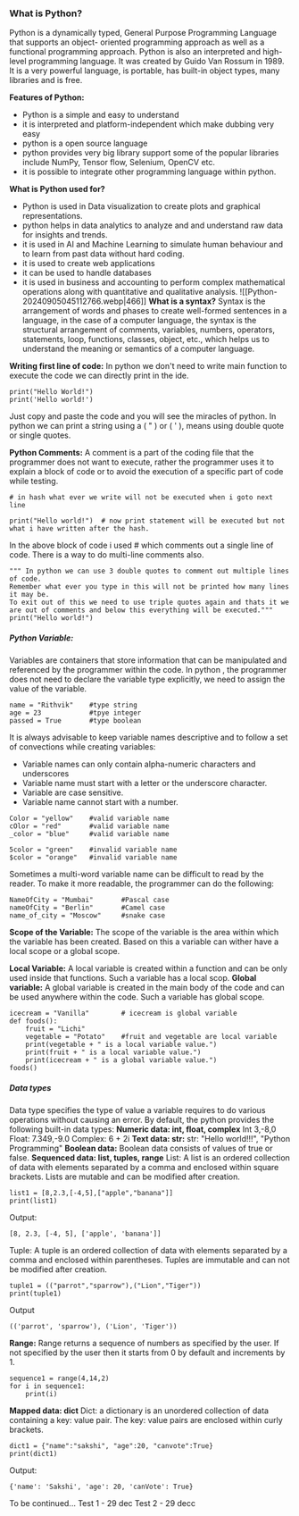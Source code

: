 ### What is Python?
Python is a dynamically typed, General Purpose Programming Language that supports an object- oriented programming approach as well as a functional programming approach.
Python is also an interpreted and high-level programming language.
It was created by Guido Van Rossum in 1989.
It is a very powerful language, is portable, has built-in object types, many libraries and is free.

**Features of Python:** 
* Python is a simple and easy to understand 
* it is interpreted and platform-independent which make dubbing very easy 
* python is a open source language
* python provides very big library support some of the popular libraries include NumPy, Tensor flow, Selenium, OpenCV etc.
* it is possible to integrate other programming language within python.

**What is Python used for?**
* Python is used in Data visualization to create plots and graphical representations.
* python helps in data analytics to analyze and and understand raw data for insights and trends.
* it is used in AI and Machine Learning to simulate human behaviour and to learn from past data without hard coding.
* it is used to create web applications
* it can be used to handle databases
* it is used in business and accounting to perform complex mathematical operations along with quantitative and qualitative analysis.
![[Python-20240905045112766.webp|466]]
**What is a syntax?**
Syntax is the arrangement of words and phases to create well-formed sentences in a language, in the case of a computer language, the syntax is the structural arrangement of comments, variables, numbers, operators, statements, loop, functions, classes, object, etc., which helps us to understand the meaning or semantics of a computer language.

**Writing first line of code:**
In python we don't need to write main function to execute the code we can directly print in the ide.
```
print("Hello World!")
print('Hello world!')
```
Just copy and paste the code and you will see the miracles of python.
In python we can print a string using a ( " ) or ( ' ), means using double quote or single quotes.

**Python Comments:** A comment is a part of the coding file that the programmer does not want to execute, rather the programmer uses it to explain a block of code or to avoid the execution of a specific part of code while testing.
```
# in hash what ever we write will not be executed when i goto next line

print("Hello world!")  # now print statement will be executed but not what i have written after the hash.
```
In the above block of code i used # which comments out a single line of code.
There is a way to do multi-line comments also.
```
""" In python we can use 3 double quotes to comment out multiple lines of code.
Remember what ever you type in this will not be printed how many lines it may be.
To exit out of this we need to use triple quotes again and thats it we are out of comments and below this everything will be executed."""
print("Hello world!")
```
##### Python Variable:
Variables are containers that store information that can be manipulated and referenced by the programmer within the code.
In python , the programmer does not need to declare the variable type explicitly, we need to assign the value of the variable.
```
name = "Rithvik"	#type string
age = 23			#tpye integer
passed = True		#type boolean
```

It is always advisable to keep variable names descriptive and to follow a set of convections while creating variables:
* Variable names can only contain alpha-numeric characters and underscores
* Variable name must start with a letter or the underscore character.
* Variable are case sensitive.
* Variable name cannot start with a number.
```
Color = "yellow"    #valid variable name
cOlor = "red"       #valid variable name
_color = "blue"     #valid variable name

5color = "green"    #invalid variable name
$color = "orange"   #invalid variable name
```
Sometimes a multi-word variable name can be difficult to read by the reader. To make it more readable, the programmer can do the following:
```
NameOfCity = "Mumbai"       #Pascal case
nameOfCity = "Berlin"       #Camel case
name_of_city = "Moscow"     #snake case
```
**Scope of the Variable:** The scope of the variable is the area within which the variable has been created. Based on this a variable can wither have a local scope or a global scope. 

**Local Variable:** A local variable is created within a function and can be only used inside that functions. Such a variable has a local scop.
**Global variable:** A global variable is created in the main body of the code and can be used anywhere within the code. Such a variable has global scope.
```
icecream = "Vanilla" 		# icecream is global variable
def foods():
	fruit = "Lichi"
	vegetable = "Potato"	#fruit and vegetable are local variable
	print(vegetable + " is a local variable value.")
	print(fruit + " is a local variable value.")
	print(icecream + " is a global variable value.")
foods()
```

##### Data types
 Data type specifies the type of value a variable requires to do various operations without causing an error. By default, the python provides the following built-in data types:
**Numeric data: int, float, complex**
 Int 3,-8,0
 Float: 7.349,-9.0
 Complex: 6 + 2i 
**Text data: str:**
 str: "Hello world!!!", "Python Programming"
**Boolean data:**
 Boolean data consists of values of true or false.
**Sequenced data: list, tuples, range**
 List: A list is an ordered collection of data with elements separated by a comma and enclosed within square brackets. Lists are mutable and can be modified after creation.
 ```
 list1 = [8,2.3,[-4,5],["apple","banana"]]
 print(list1)
 ```
 Output:
 ```
 [8, 2.3, [-4, 5], ['apple', 'banana']]
 ```

Tuple: A tuple is an ordered collection of data with elements separated by a comma and enclosed within parentheses. Tuples are immutable and can not be modified after creation.
```
tuple1 = (("parrot","sparrow"),("Lion","Tiger"))
print(tuple1)
```
Output
```
(('parrot', 'sparrow'), ('Lion', 'Tiger'))
```
**Range:** Range returns a sequence of numbers as specified by the user. If not specified by the user then it starts from 0 by default and increments by 1.
```
sequence1 = range(4,14,2)
for i in sequence1:
	print(i)
```
**Mapped data: dict**
Dict: a dictionary is an unordered collection of data containing a key: value pair. The key: value pairs are enclosed within curly brackets.
```
dict1 = {"name":"sakshi", "age":20, "canvote":True}
print(dict1)
```
Output:
```
{'name': 'Sakshi', 'age': 20, 'canVote': True}
```

To be continued...
Test 1 - 29 dec
Test 2 - 29 decc